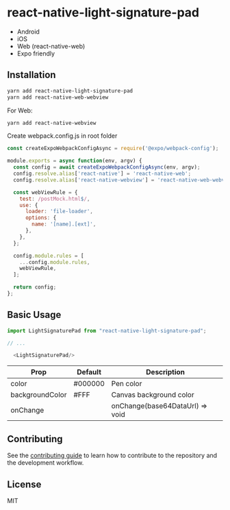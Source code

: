 # react-native-light-signature-pad

  - Android
  - iOS
  - Web (react-native-web)
  - Expo friendly

## Installation

```sh
yarn add react-native-light-signature-pad
yarn add react-native-web-webview
```
For Web:
```sh
yarn add react-native-webview
```
Create webpack.config.js in root folder

```js
const createExpoWebpackConfigAsync = require('@expo/webpack-config');

module.exports = async function(env, argv) {
  const config = await createExpoWebpackConfigAsync(env, argv);
  config.resolve.alias['react-native'] = 'react-native-web';
  config.resolve.alias['react-native-webview'] = 'react-native-web-webview';

  const webViewRule = {
    test: /postMock.html$/,
    use: {
      loader: 'file-loader',
      options: {
        name: '[name].[ext]',
      },
    },
  };

  config.module.rules = [
    ...config.module.rules,
    webViewRule,
  ];

  return config;
};

```


## Basic Usage

```js
import LightSignaturePad from "react-native-light-signature-pad";

// ...

  <LightSignaturePad/>

```


| Prop | Default |  Description |
| --- | --- |  --- |
| color | #000000 | Pen color |
| backgroundColor | #FFF | Canvas background color |
|onChange| | onChange(base64DataUrl) => void |



## Contributing

See the [contributing guide](CONTRIBUTING.md) to learn how to contribute to the repository and the development workflow.

## License

MIT
